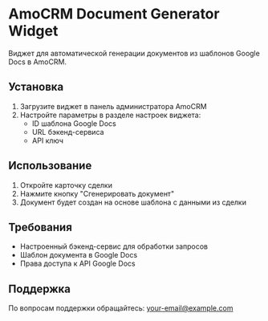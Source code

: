 # AmoCRM Document Generator Widget

Виджет для автоматической генерации документов из шаблонов Google Docs в AmoCRM.

## Установка

1. Загрузите виджет в панель администратора AmoCRM
2. Настройте параметры в разделе настроек виджета:
   - ID шаблона Google Docs
   - URL бэкенд-сервиса
   - API ключ

## Использование

1. Откройте карточку сделки
2. Нажмите кнопку "Сгенерировать документ"
3. Документ будет создан на основе шаблона с данными из сделки

## Требования

- Настроенный бэкенд-сервис для обработки запросов
- Шаблон документа в Google Docs
- Права доступа к API Google Docs

## Поддержка

По вопросам поддержки обращайтесь: your-email@example.com
